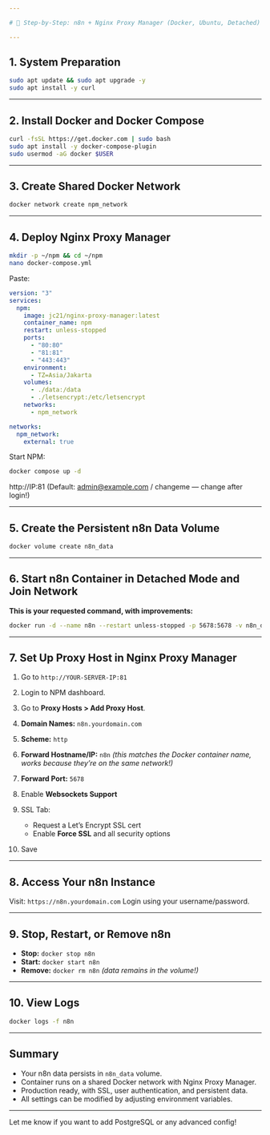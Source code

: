 ```yaml
---

# 🚀 Step-by-Step: n8n + Nginx Proxy Manager (Docker, Ubuntu, Detached)

---
```


## 1. **System Preparation**

```bash
sudo apt update && sudo apt upgrade -y
sudo apt install -y curl
```

---

## 2. **Install Docker and Docker Compose**

```bash
curl -fsSL https://get.docker.com | sudo bash
sudo apt install -y docker-compose-plugin
sudo usermod -aG docker $USER
```

---

## 3. **Create Shared Docker Network**

```bash
docker network create npm_network
```

---

## 4. **Deploy Nginx Proxy Manager**

```bash
mkdir -p ~/npm && cd ~/npm
nano docker-compose.yml
```

Paste:

```yaml
version: "3"
services:
  npm:
    image: jc21/nginx-proxy-manager:latest
    container_name: npm
    restart: unless-stopped
    ports:
      - "80:80"
      - "81:81"
      - "443:443"
    environment:
      - TZ=Asia/Jakarta
    volumes:
      - ./data:/data
      - ./letsencrypt:/etc/letsencrypt
    networks:
      - npm_network

networks:
  npm_network:
    external: true
```

Start NPM:

```bash
docker compose up -d
```
http://IP:81
(Default: admin@example.com / changeme — change after login!)

---

## 5. **Create the Persistent n8n Data Volume**

```bash
docker volume create n8n_data
```

---

## 6. **Start n8n Container in Detached Mode and Join Network**

**This is your requested command, with improvements:**

```bash
docker run -d --name n8n --restart unless-stopped -p 5678:5678 -v n8n_data:/home/node/.n8n docker.n8n.io/n8nio/n8n
```

---

## 7. **Set Up Proxy Host in Nginx Proxy Manager**

1. Go to `http://YOUR-SERVER-IP:81`
2. Login to NPM dashboard.
3. Go to **Proxy Hosts > Add Proxy Host**.
4. **Domain Names:** `n8n.yourdomain.com`
5. **Scheme:** `http`
6. **Forward Hostname/IP:** `n8n` *(this matches the Docker container name, works because they’re on the same network!)*
7. **Forward Port:** `5678`
8. Enable **Websockets Support**
9. SSL Tab:

   * Request a Let’s Encrypt SSL cert
   * Enable **Force SSL** and all security options
10. Save

---

## 8. **Access Your n8n Instance**

Visit: `https://n8n.yourdomain.com`
Login using your username/password.

---

## 9. **Stop, Restart, or Remove n8n**

* **Stop:**
  `docker stop n8n`
* **Start:**
  `docker start n8n`
* **Remove:**
  `docker rm n8n`
  *(data remains in the volume!)*

---

## 10. **View Logs**

```bash
docker logs -f n8n
```

---

## **Summary**

* Your n8n data persists in `n8n_data` volume.
* Container runs on a shared Docker network with Nginx Proxy Manager.
* Production ready, with SSL, user authentication, and persistent data.
* All settings can be modified by adjusting environment variables.

---

Let me know if you want to add PostgreSQL or any advanced config!
